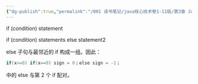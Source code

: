 ```yaml
---
{"dg-publish":true,"permalink":"/001 读书笔记/java核心技术卷1-11版/第3章 Java的基本程序设计结构/3.8 控制流程/3.8.2 条件语句/","created":"2024-04-17T15:43:54.624+08:00","updated":"2024-06-01T10:44:23.933+08:00"}
---
```


if (condition) statement

if (condition) statements else statement2

else 子句与最邻近的 if 构成一组。因此：

```java
if(x<=0) if(x==0) sign = 0；else sign = -1；
```

中的 else 与第 2 个 if 配对。